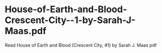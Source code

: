 # House-of-Earth-and-Blood-Crescent-City--1-by-Sarah-J-Maas.pdf
Read House of Earth and Blood (Crescent City, #1) by Sarah J. Maas pdf
